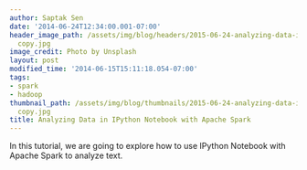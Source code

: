 ```yaml
---
author: Saptak Sen
date: '2014-06-24T12:34:00.001-07:00'
header_image_path: /assets/img/blog/headers/2015-06-24-analyzing-data-ipython-notebook-spark
  copy.jpg
image_credit: Photo by Unsplash
layout: post
modified_time: '2014-06-15T15:11:18.054-07:00'
tags:
- spark
- hadoop
thumbnail_path: /assets/img/blog/thumbnails/2015-06-24-analyzing-data-ipython-notebook-spark
  copy.jpg
title: Analyzing Data in IPython Notebook with Apache Spark
---
```


In this tutorial, we are going to explore how to use IPython Notebook with Apache Spark to analyze text.
